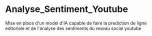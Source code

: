 # Analyse_Sentiment_Youtube
Mise en place d'un model d'IA capable de faire la prediction de ligne editoriale et de l'analyse des sentiments du reseau social youtube
